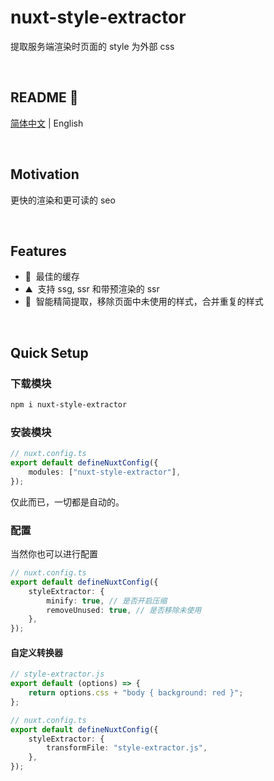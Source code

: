 # nuxt-style-extractor

提取服务端渲染时页面的 style 为外部 css

<br />

## README 🦉

[简体中文](./README_CN.md) | English

<br />

## Motivation

更快的渲染和更可读的 seo

<br />

## Features

- 🚠 &nbsp;最佳的缓存
- ⛰ &nbsp;支持 ssg, ssr 和带预渲染的 ssr
- 🌲 &nbsp;智能精简提取，移除页面中未使用的样式，合并重复的样式

<br />

## Quick Setup

### 下载模块

```bash
npm i nuxt-style-extractor
```

### 安装模块

```ts
// nuxt.config.ts
export default defineNuxtConfig({
    modules: ["nuxt-style-extractor"],
});
```

仅此而已，一切都是自动的。

### 配置

当然你也可以进行配置

```ts
// nuxt.config.ts
export default defineNuxtConfig({
    styleExtractor: {
        minify: true, // 是否开启压缩
        removeUnused: true, // 是否移除未使用
    },
});
```

#### 自定义转换器

```ts
// style-extractor.js
export default (options) => {
    return options.css + "body { background: red }";
};

// nuxt.config.ts
export default defineNuxtConfig({
    styleExtractor: {
        transformFile: "style-extractor.js",
    },
});
```
